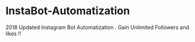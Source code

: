# InstaBot-Automatization
2018 Updated Instagram Bot Automatization . Gain Unlimited Followers and likes !!
